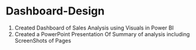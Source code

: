 # Dashboard-Design
1) Created Dashboard of Sales Analysis using Visuals in Power BI 
2) Created a PowerPoint Presentation Of Summary of analysis including ScreenShots of Pages  
